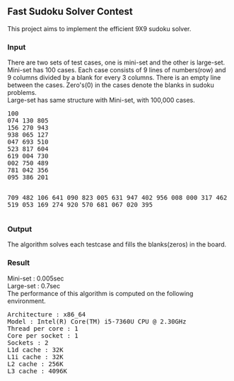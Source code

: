 <h2> Fast Sudoku Solver Contest </h2>
This project aims to implement the efficient 9X9 sudoku solver. 

<h3> Input </h3>
There are two sets of test cases, one is mini-set and the other is large-set.
Mini-set has 100 cases. Each case consists of 9 lines of numbers(row) and 9 columns divided by a blank for every 3 columns. There is an empty line between the cases. Zero's(0) in the cases denote the blanks in sudoku problems.
<br>
Large-set has same structure with Mini-set, with 100,000 cases.
<br>
<pre>
100
074 130 805 
156 270 943 
938 065 127 
047 693 510 
523 817 604 
619 004 730 
002 750 489 
781 042 356 
095 386 201 

709 482 106 
641 090 823 
005 631 947 
402 956 008 
000 317 462 
076 240 519 
053 169 274 
920 570 681 
067 020 395 
</pre>

<h3> Output </h3>
The algorithm solves each testcase and fills the blanks(zeros) in the board.

<h3> Result </h3>
Mini-set : 0.005sec
<br>
Large-set : 0.7sec
<br>
The performance of this algorithm is computed on the following environment.
<br>
<pre>
Architecture : x86_64
Model : Intel(R) Core(TM) i5-7360U CPU @ 2.30GHz
Thread per core : 1
Core per socket : 1
Sockets : 2
L1d cache : 32K
L1i cache : 32K
L2 cache : 256K
L3 cache : 4096K
</pre>

